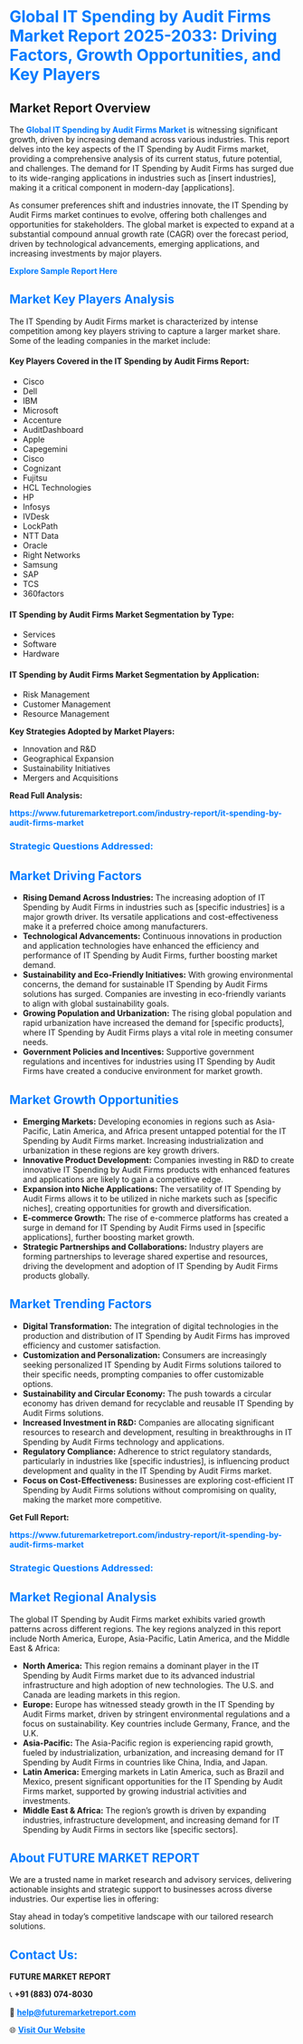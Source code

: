 <h1 style="color: #007BFF;">Global IT Spending by Audit Firms Market Report 2025-2033: Driving Factors, Growth Opportunities, and Key Players</h1>

<section id="overview">
<h2>Market Report Overview</h2>
<p>The <a href="https://www.futuremarketreport.com/industry-report/it-spending-by-audit-firms-market" style="color: #007BFF; text-decoration: none;"><strong>Global IT Spending by Audit Firms Market</strong></a> is witnessing significant growth, driven by increasing demand across various industries. This report delves into the key aspects of the IT Spending by Audit Firms market, providing a comprehensive analysis of its current status, future potential, and challenges. The demand for IT Spending by Audit Firms has surged due to its wide-ranging applications in industries such as [insert industries], making it a critical component in modern-day [applications].</p>
<p>As consumer preferences shift and industries innovate, the IT Spending by Audit Firms market continues to evolve, offering both challenges and opportunities for stakeholders. The global market is expected to expand at a substantial compound annual growth rate (CAGR) over the forecast period, driven by technological advancements, emerging applications, and increasing investments by major players.</p>
</section>

<section id="overview">
<p><a href="https://www.futuremarketreport.com/request-sample/reportId=63496" style="color: #007BFF; text-decoration: none;"><strong>Explore Sample Report Here</strong></a></p>
</section>

<section id="key-players">
<h2 style="color: #007BFF;">Market Key Players Analysis</h2>
<p>The IT Spending by Audit Firms market is characterized by intense competition among key players striving to capture a larger market share. Some of the leading companies in the market include:</p>
<h4>Key Players Covered in the IT Spending by Audit Firms Report:</h4>
<ul><li>Cisco</li><li>Dell</li><li>IBM</li><li>Microsoft</li><li>Accenture</li><li>AuditDashboard</li><li>Apple</li><li>Capegemini</li><li>Cisco</li><li>Cognizant</li><li>Fujitsu</li><li>HCL Technologies</li><li>HP</li><li>Infosys</li><li>IVDesk</li><li>LockPath</li><li>NTT Data</li><li>Oracle</li><li>Right Networks</li><li>Samsung</li><li>SAP</li><li>TCS</li><li>360factors</li></ul>
<h4>IT Spending by Audit Firms Market Segmentation by Type:</h4>
<ul><li>Services</li><li>Software</li><li>Hardware</li></ul>

<h4>IT Spending by Audit Firms Market Segmentation by Application:</h4>
<ul><li>Risk Management</li><li>Customer Management</li><li>Resource Management</li></ul>
<p><strong>Key Strategies Adopted by Market Players:</strong></p>
<ul>
<li>Innovation and R&D</li>
<li>Geographical Expansion</li>
<li>Sustainability Initiatives</li>
<li>Mergers and Acquisitions</li>
</ul>
</section>

<section>
<p><strong>Read Full Analysis: </strong></p><a href="https://www.futuremarketreport.com/industry-report/it-spending-by-audit-firms-market" style="color: #007BFF; text-decoration: none;"><strong>https://www.futuremarketreport.com/industry-report/it-spending-by-audit-firms-market</strong></a>
<h3 style="color: #007BFF;">Strategic Questions Addressed:</h3>
</section>

<section id="driving-factors">
<h2 style="color: #007BFF;">Market Driving Factors</h2>
<ul>
<li><strong>Rising Demand Across Industries:</strong> The increasing adoption of IT Spending by Audit Firms in industries such as [specific industries] is a major growth driver. Its versatile applications and cost-effectiveness make it a preferred choice among manufacturers.</li>
<li><strong>Technological Advancements:</strong> Continuous innovations in production and application technologies have enhanced the efficiency and performance of IT Spending by Audit Firms, further boosting market demand.</li>
<li><strong>Sustainability and Eco-Friendly Initiatives:</strong> With growing environmental concerns, the demand for sustainable IT Spending by Audit Firms solutions has surged. Companies are investing in eco-friendly variants to align with global sustainability goals.</li>
<li><strong>Growing Population and Urbanization:</strong> The rising global population and rapid urbanization have increased the demand for [specific products], where IT Spending by Audit Firms plays a vital role in meeting consumer needs.</li>
<li><strong>Government Policies and Incentives:</strong> Supportive government regulations and incentives for industries using IT Spending by Audit Firms have created a conducive environment for market growth.</li>
</ul>
</section>

<section id="growth-opportunities">
<h2 style="color: #007BFF;">Market Growth Opportunities</h2>
<ul>
<li><strong>Emerging Markets:</strong> Developing economies in regions such as Asia-Pacific, Latin America, and Africa present untapped potential for the IT Spending by Audit Firms market. Increasing industrialization and urbanization in these regions are key growth drivers.</li>
<li><strong>Innovative Product Development:</strong> Companies investing in R&D to create innovative IT Spending by Audit Firms products with enhanced features and applications are likely to gain a competitive edge.</li>
<li><strong>Expansion into Niche Applications:</strong> The versatility of IT Spending by Audit Firms allows it to be utilized in niche markets such as [specific niches], creating opportunities for growth and diversification.</li>
<li><strong>E-commerce Growth:</strong> The rise of e-commerce platforms has created a surge in demand for IT Spending by Audit Firms used in [specific applications], further boosting market growth.</li>
<li><strong>Strategic Partnerships and Collaborations:</strong> Industry players are forming partnerships to leverage shared expertise and resources, driving the development and adoption of IT Spending by Audit Firms products globally.</li>
</ul>
</section>

<section id="trending-factors">
<h2 style="color: #007BFF;">Market Trending Factors</h2>
<ul>
<li><strong>Digital Transformation:</strong> The integration of digital technologies in the production and distribution of IT Spending by Audit Firms has improved efficiency and customer satisfaction.</li>
<li><strong>Customization and Personalization:</strong> Consumers are increasingly seeking personalized IT Spending by Audit Firms solutions tailored to their specific needs, prompting companies to offer customizable options.</li>
<li><strong>Sustainability and Circular Economy:</strong> The push towards a circular economy has driven demand for recyclable and reusable IT Spending by Audit Firms solutions.</li>
<li><strong>Increased Investment in R&D:</strong> Companies are allocating significant resources to research and development, resulting in breakthroughs in IT Spending by Audit Firms technology and applications.</li>
<li><strong>Regulatory Compliance:</strong> Adherence to strict regulatory standards, particularly in industries like [specific industries], is influencing product development and quality in the IT Spending by Audit Firms market.</li>
<li><strong>Focus on Cost-Effectiveness:</strong> Businesses are exploring cost-efficient IT Spending by Audit Firms solutions without compromising on quality, making the market more competitive.</li>
</ul>
</section>

<section>
<p><strong>Get Full Report: </strong></p><a href="https://www.futuremarketreport.com/industry-report/it-spending-by-audit-firms-market" style="color: #007BFF; text-decoration: none;"><strong>https://www.futuremarketreport.com/industry-report/it-spending-by-audit-firms-market</strong></a>
<h3 style="color: #007BFF;">Strategic Questions Addressed:</h3>
</section>


<section id="regional-analysis">
<h2 style="color: #007BFF;">Market Regional Analysis</h2>
<p>The global IT Spending by Audit Firms market exhibits varied growth patterns across different regions. The key regions analyzed in this report include North America, Europe, Asia-Pacific, Latin America, and the Middle East & Africa:</p>
<ul>
<li><strong>North America:</strong> This region remains a dominant player in the IT Spending by Audit Firms market due to its advanced industrial infrastructure and high adoption of new technologies. The U.S. and Canada are leading markets in this region.</li>
<li><strong>Europe:</strong> Europe has witnessed steady growth in the IT Spending by Audit Firms market, driven by stringent environmental regulations and a focus on sustainability. Key countries include Germany, France, and the U.K.</li>
<li><strong>Asia-Pacific:</strong> The Asia-Pacific region is experiencing rapid growth, fueled by industrialization, urbanization, and increasing demand for IT Spending by Audit Firms in countries like China, India, and Japan.</li>
<li><strong>Latin America:</strong> Emerging markets in Latin America, such as Brazil and Mexico, present significant opportunities for the IT Spending by Audit Firms market, supported by growing industrial activities and investments.</li>
<li><strong>Middle East & Africa:</strong> The region’s growth is driven by expanding industries, infrastructure development, and increasing demand for IT Spending by Audit Firms in sectors like [specific sectors].</li>
</ul>
</section>

<footer>
<h2 style="color: #007BFF;">About FUTURE MARKET REPORT</h2>
<p>We are a trusted name in market research and advisory services, delivering actionable insights and strategic support to businesses across diverse industries. Our expertise lies in offering:</p>

<p>Stay ahead in today’s competitive landscape with our tailored research solutions.</p>

<h2 style="color: #007BFF;">Contact Us:</h2>
<p><strong>FUTURE MARKET REPORT</strong></p>
<p>📞 <strong>+91 (883) 074-8030</strong></p>
<p>📧 <strong><a href="mailto:help@futuremarketreport.com" style="color: #007BFF;">help@futuremarketreport.com</a></strong></p>
<p>🌐 <strong><a href="https://www.futuremarketreport.com/" style="color: #007BFF;">Visit Our Website</a></strong></p>
</footer>